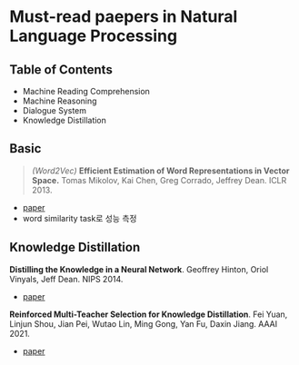 # Must-read paepers in Natural Language Processing

## Table of Contents

- Machine Reading Comprehension
- Machine Reasoning
- Dialogue System
- Knowledge Distillation

## Basic

> *(Word2Vec)* **Efficient Estimation of Word Representations in Vector Space.** Tomas Mikolov, Kai Chen, Greg Corrado, Jeffrey Dean. ICLR 2013.
- [paper](https://arxiv.org/pdf/1301.3781)
- word similarity task로 성능 측정




## Knowledge Distillation

**Distilling the Knowledge in a Neural Network**. Geoffrey Hinton, Oriol Vinyals, Jeff Dean. NIPS 2014.
- [paper](https://arxiv.org/pdf/1503.02531.pdf)

**Reinforced Multi-Teacher Selection for Knowledge Distillation**. Fei Yuan, Linjun Shou, Jian Pei, Wutao Lin, Ming Gong, Yan Fu, Daxin Jiang. AAAI 2021.
- [paper](https://arxiv.org/pdf/2012.06048.pdf)
